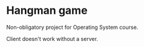 # Hangman game

Non-obligatory project for Operating System course.

Client doesn't work without a server.
